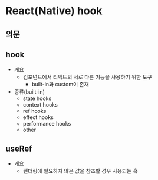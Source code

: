 # React(Native) hook

## 의문

## hook

- 개요
  - 컴포넌트에서 리액트의 서로 다른 기능을 사용하기 위한 도구
    - built-in과 custom이 존재
- 종류(built-in)
  - state hooks
  - context hooks
  - ref hooks
  - effect hooks
  - performance hooks
  - other

## useRef

- 개요
  - 렌더링에 필요하지 않은 값을 참조할 경우 사용되는 훅
